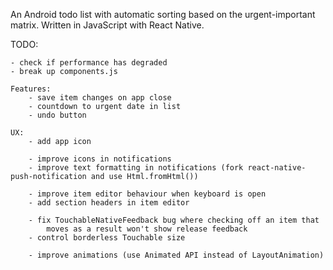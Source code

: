 An Android todo list with automatic sorting based on the urgent-important matrix.
Written in JavaScript with React Native.


TODO:

	- check if performance has degraded
	- break up components.js

	Features:
		- save item changes on app close
		- countdown to urgent date in list
		- undo button

	UX:
		- add app icon

		- improve icons in notifications
		- improve text formatting in notifications (fork react-native-push-notification and use Html.fromHtml())

		- improve item editor behaviour when keyboard is open
		- add section headers in item editor

		- fix TouchableNativeFeedback bug where checking off an item that
			moves as a result won't show release feedback
		- control borderless Touchable size

		- improve animations (use Animated API instead of LayoutAnimation)
